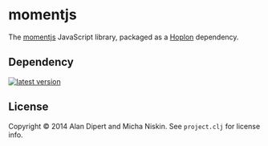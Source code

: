 # momentjs

The [momentjs][2] JavaScript library, packaged as a [Hoplon][1] dependency.

## Dependency

[![latest version][4]][3]

## License

Copyright © 2014 Alan Dipert and Micha Niskin. See `project.clj` for license info.

[1]: http://hoplon.io
[2]: http://momentjs.com/
[3]: https://clojars.org/io.hoplon.vendor/momentjs
[4]: https://clojars.org/io.hoplon.vendor/momentjs/latest-version.svg?cache=1
